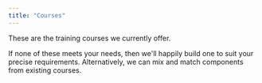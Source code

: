 ```yaml
---
title: "Courses"
---
```


These are the training courses we currently offer.

If none of these meets your needs, then we'll happily build one to suit your precise requirements. Alternatively, we can mix and match components from existing courses.
